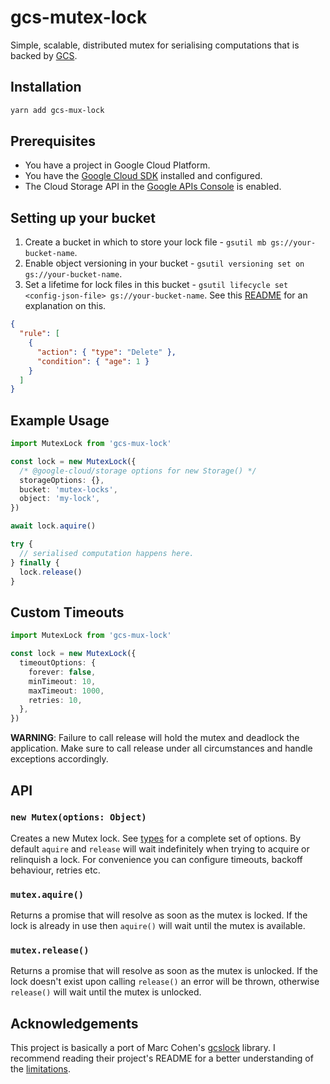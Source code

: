 # gcs-mutex-lock

Simple, scalable, distributed mutex for serialising computations that is backed by [GCS](https://cloud.google.com/storage).

## Installation

```sh
yarn add gcs-mux-lock
```

## Prerequisites

- You have a project in Google Cloud Platform.
- You have the [Google Cloud SDK](https://cloud.google.com/sdk/downloads) installed and configured.
- The Cloud Storage API in the [Google APIs Console](https://console.developers.google.com) is enabled.

## Setting up your bucket

1. Create a bucket in which to store your lock file - `gsutil mb gs://your-bucket-name`.
2. Enable object versioning in your bucket - `gsutil versioning set on gs://your-bucket-name`.
3. Set a lifetime for lock files in this bucket - `gsutil lifecycle set <config-json-file> gs://your-bucket-name`. See this [README](https://github.com/marcacohen/gcslock/blob/master/README.md#limitations-read-the-fine-print) for an explanation on this.

```json
{
  "rule": [
    {
      "action": { "type": "Delete" },
      "condition": { "age": 1 }
    }
  ]
}
```

## Example Usage

```typescript
import MutexLock from 'gcs-mux-lock'

const lock = new MutexLock({
  /* @google-cloud/storage options for new Storage() */
  storageOptions: {},
  bucket: 'mutex-locks',
  object: 'my-lock',
})

await lock.aquire()

try {
  // serialised computation happens here.
} finally {
  lock.release()
}
```

## Custom Timeouts

```typescript
import MutexLock from 'gcs-mux-lock'

const lock = new MutexLock({
  timeoutOptions: {
    forever: false,
    minTimeout: 10,
    maxTimeout: 1000,
    retries: 10,
  },
})
```

**WARNING**: Failure to call release will hold the mutex and deadlock the application. Make sure to call release under all circumstances and handle exceptions accordingly.

## API

### `new Mutex(options: Object)`

Creates a new Mutex lock. See [types](https://github.com/TobyColeman/gcs-mutex-lock/src/index.ts) for a complete set of options. By default `aquire` and `release` will wait indefinitely when trying to acquire or relinquish a lock. For convenience you can configure timeouts, backoff behaviour, retries etc.

### `mutex.aquire()`

Returns a promise that will resolve as soon as the mutex is locked. If the lock is already in use then `aquire()` will wait until the mutex is available.

### `mutex.release()`

Returns a promise that will resolve as soon as the mutex is unlocked. If the lock doesn't exist upon calling `release()` an error will be thrown, otherwise `release()` will wait until the mutex is unlocked.

## Acknowledgements

This project is basically a port of Marc Cohen's [gcslock](<(https://github.com/marcacohen/gcslock)>) library. I recommend reading their project's README for a better understanding of the [limitations](https://github.com/marcacohen/gcslock/blob/master/README.md#limitations-read-the-fine-print).
